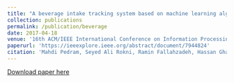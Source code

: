 ```yaml
---
title: "A beverage intake tracking system based on machine learning algorithms, and ultrasonic and color sensors"
collection: publications
permalink: /publication/beverage
date: 2017-04-18
venue: '16th ACM/IEEE International Conference on Information Processing in Sensor Networks (IPSN)'
paperurl: 'https://ieeexplore.ieee.org/abstract/document/7944824'
citation: 'Mahdi Pedram, Seyed Ali Rokni, Ramin Fallahzadeh, Hassan Ghasemzadeh. (2017). &quot;A beverage intake tracking system based on machine learning algorithms, and ultrasonic and color sensors.&quot; <i>16th ACM/IEEE International Conference on Information Processing in Sensor Networks (IPSN)</i>.'
---
```


[Download paper here](https://github.com/mahdipedro/mpedram.github.io/blob/master/files/beverage.pdf)

